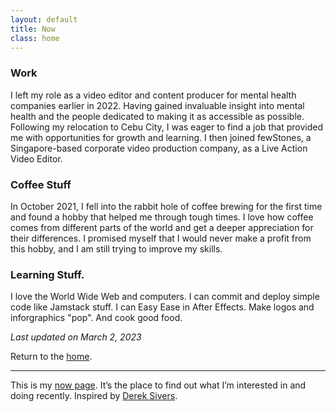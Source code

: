```yaml
---
layout: default
title: Now
class: home
---
```


### Work
I left my role as a video editor and content producer for mental health companies earlier in 2022. Having gained invaluable insight into mental health and the people dedicated to making it as accessible as possible. 
Following my relocation to Cebu City, I was eager to find a job that provided me with opportunities for growth and learning. I then joined fewStones, a Singapore-based corporate video production company, as a Live Action Video Editor. 

### Coffee Stuff
In October 2021, I fell into the rabbit hole of coffee brewing for the first time and found a hobby that helped me through tough times. I love how coffee comes from different parts of the world and get a deeper appreciation for their differences. I promised myself that I would never make a profit from this hobby, and I am still trying to improve my skills.

### Learning Stuff.
I love the World Wide Web and computers. I can commit and deploy simple code like Jamstack stuff. I can Easy Ease in After Effects. Make logos and inforgraphics "pop". And cook good food.

*Last updated on March 2, 2023*


Return to the [home](/).

----

This is my [now page](https://nownownow.com/about). It’s the place to find out what I’m interested in and doing recently. Inspired by [Derek Sivers](https://sive.rs/now).
